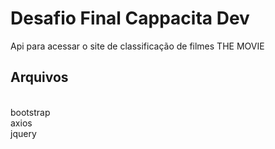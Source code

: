 # Desafio Final Cappacita Dev

Api para acessar o site de classificação de filmes THE MOVIE

## Arquivos 
<br>bootstrap
<br>axios
<br>jquery


